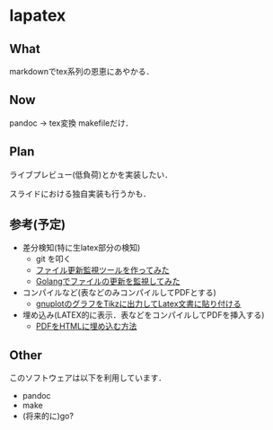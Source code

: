 # lapatex
## What
markdownでtex系列の恩恵にあやかる．

## Now
pandoc -> tex変換 makefileだけ．

## Plan
ライブプレビュー(低負荷)とかを実装したい．

スライドにおける独自実装も行うかも．


## 参考(予定)
* 差分検知(特に生latex部分の検知)
	* git を叩く
	* [ファイル更新監視ツールを作ってみた](http://qiita.com/secondarykey/items/6fa481cbdee24632e80e)
	* [Golangでファイルの更新を監視してみた](http://kwnktks0515.hatenablog.com/entry/2017/03/07/205142)
* コンパイルなど(表などのみコンパイルしてPDFとする)
	* [gnuplotのグラフをTikzに出力してLatex文書に貼り付ける](http://nomura.nagoya/?p=287)
* 埋め込み(LATEX的に表示．表などをコンパイルしてPDFを挿入する)
	* [PDFをHTMLに埋め込む方法](http://3media.biz/web/object-pdf-embed-in-html.html)


## Other
このソフトウェアは以下を利用しています．

* pandoc
* make
* (将来的に)go?

